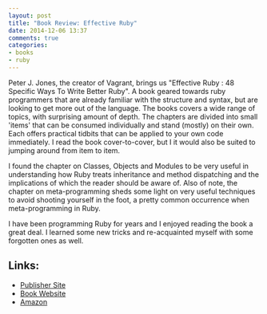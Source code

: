 ```yaml
---
layout: post
title: "Book Review: Effective Ruby"
date: 2014-12-06 13:37
comments: true
categories:
- books
- ruby
---
```


Peter J. Jones, the creator of Vagrant, brings us "Effective Ruby : 48 Specific Ways To Write Better Ruby". A book geared towards ruby programmers that are already familiar with the structure and syntax, but are looking to get more out of the language. The books covers a wide range of topics, with surprising amount of depth. The chapters are divided into small 'items' that can be consumed individually and stand (mostly) on their own. Each offers practical tidbits that can be applied to your own code immediately. I read the book cover-to-cover, but I it would also be suited to jumping around from item to item.

I found the chapter on Classes, Objects and Modules to be very useful in understanding how Ruby treats inheritance and method dispatching and the implications of which the reader should be aware of. Also of note, the chapter on meta-programming sheds some light on very useful techniques to avoid shooting yourself in the foot, a pretty common occurrence when meta-programming in Ruby.

I have been programming Ruby for years and I enjoyed reading the book a great deal. I learned some new tricks and re-acquainted myself with some forgotten ones as well.

Links:
------

- [Publisher Site](http://www.informit.com/store/effective-ruby-48-specific-ways-to-write-better-ruby-9780133846973)
- [Book Website](http://www.effectiveruby.com/)
- [Amazon](http://www.amazon.com/Effective-Ruby-Specific-Software-Development/dp/0133846970)
